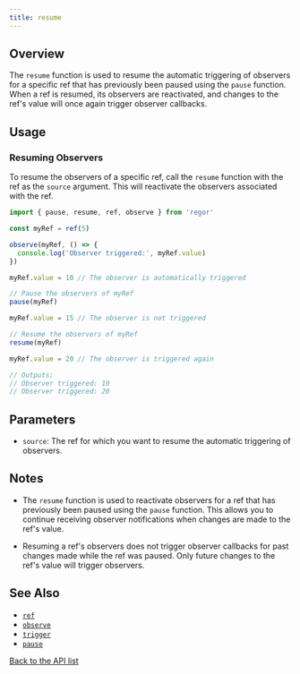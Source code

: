 ```yaml
---
title: resume
---
```


## Overview

The `resume` function is used to resume the automatic triggering of observers for a specific ref that has previously been paused using the `pause` function. When a ref is resumed, its observers are reactivated, and changes to the ref's value will once again trigger observer callbacks.

## Usage

### Resuming Observers

To resume the observers of a specific ref, call the `resume` function with the ref as the `source` argument. This will reactivate the observers associated with the ref.

```ts
import { pause, resume, ref, observe } from 'regor'

const myRef = ref(5)

observe(myRef, () => {
  console.log('Observer triggered:', myRef.value)
})

myRef.value = 10 // The observer is automatically triggered

// Pause the observers of myRef
pause(myRef)

myRef.value = 15 // The observer is not triggered

// Resume the observers of myRef
resume(myRef)

myRef.value = 20 // The observer is triggered again

// Outputs:
// Observer triggered: 10
// Observer triggered: 20
```

## Parameters

- `source`: The ref for which you want to resume the automatic triggering of observers.

## Notes

- The `resume` function is used to reactivate observers for a ref that has previously been paused using the `pause` function. This allows you to continue receiving observer notifications when changes are made to the ref's value.

- Resuming a ref's observers does not trigger observer callbacks for past changes made while the ref was paused. Only future changes to the ref's value will trigger observers.

## See Also

- [`ref`](/api/ref)
- [`observe`](/api/observe)
- [`trigger`](/api/trigger)
- [`pause`](/api/pause)

[Back to the API list](/api/)
